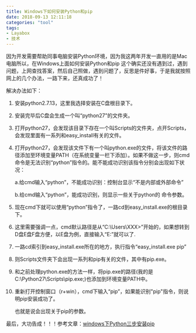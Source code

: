 ```yaml
---
title: Windows下如何安装Python和pip
date: 2018-09-13 12:11:18
categories: "tool"
tags:
- Layabox
- 技术
---
```


因为开发需要帮助同事电脑安装Python环境，因为我这两年开发一直用的是Mac电脑所以，在Windows上面如何安装Python和pip 这个确实还没有遇到过，遇到问题，上网查找答案，然后自己照做，遇到问题了，反思是件好事，于是我就按照网上的几个办法，一路下来，还真成功了！

<!-- more -->

解决办法如下：

1. 安装python2.7.13，这里我选择安装在C盘根目录下。

2. 安装完毕后C盘会生成一个叫“python27”的文件夹。

3. 打开python27，会发现该目录下存在一个叫Scripts的文件夹，点开Scripts，会发现里面有一系列和easy_install有关的文件。

4. 打开python27，会发现该文件下有一个叫python.exe的文件，将该文件的路径添加至环境变量PATH（在系统变量一栏下添加）。如果不做这一步，则cmd命令是无法识别“python”指令的。能不能成功识别该指令分别会出现如下状况：

   a.给cmd输入“python”，不能成功识别：控制台显示“不是内部或外部命令”

   b.给cmd输入“python”，能成功识别，则显示一些关于python的 命令参数。

5. 现在cmd下就可以使用“python”指令了，一路cd到easy_install.exe的根目录下。

6. 这里需要强调一点，cmd默认路径是从“C:\Users\XXX>”开始的，如果想转到D盘E盘F盘方便，以E盘为例，直接输入“E:”就可以了.

7. 一路cd索引到easy_install.exe所在的地方，执行指令“easy_install.exe pip”

8. 则Scripts文件夹下会出现一系列和pip有关的文件，其中有pip.exe。

9. 和之前处理python.exe的方法一样，将pip.exe的路径(我的是C:\Python27\Scripts\pip.exe;)也添加到环境变量PATH中。

10. 重新打开控制窗口（r+win），cmd下输入“pip”，如果能识别"pip"指令，则说明pip安装成功了。

    也就是说会出现关于pip的参数。


最后，大功告成！！！参考文章：[windows下Python三步安装pip](https://www.cnblogs.com/babyfei/p/7079983.html)

